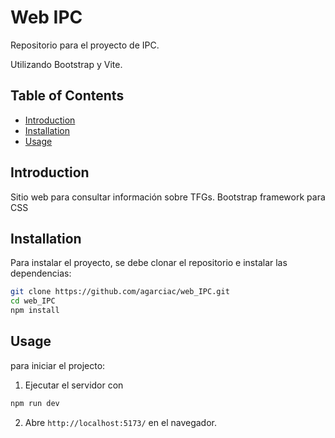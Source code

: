 # Web IPC
Repositorio para el proyecto de IPC.

Utilizando Bootstrap y Vite.

## Table of Contents
- [Introduction](#introduction)
- [Installation](#installation)
- [Usage](#usage)

## Introduction
Sitio web para consultar información sobre TFGs. Bootstrap framework para CSS

## Installation
Para instalar el proyecto, se debe clonar el repositorio e instalar las dependencias:

```bash
git clone https://github.com/agarciac/web_IPC.git
cd web_IPC
npm install
```

## Usage
para iniciar el projecto:

1. Ejecutar el servidor con
```bash
npm run dev
```

2. Abre `http://localhost:5173/` en el navegador.
